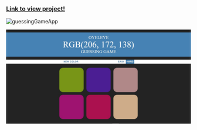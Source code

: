 <h3>
	<a href="https://guessing-game-24e47.web.app/">
 		Link to view project!
	</a>
</h3>

![guessingGameApp](https://media.giphy.com/media/JNlt9wfe52um1Z8B87/giphy.gif)

<img src='/guessingGamePic.jpg' title='Guessing game pic' >